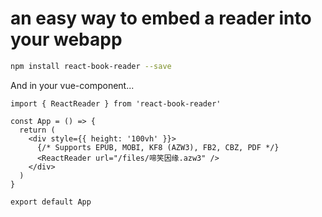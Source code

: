 # an easy way to embed a reader into your webapp

```bash
npm install react-book-reader --save
```

And in your vue-component...

```react
import { ReactReader } from 'react-book-reader'

const App = () => {
  return (
    <div style={{ height: '100vh' }}>
      {/* Supports EPUB, MOBI, KF8 (AZW3), FB2, CBZ, PDF */}
      <ReactReader url="/files/啼笑因缘.azw3" />
    </div>
  )
}

export default App
```


